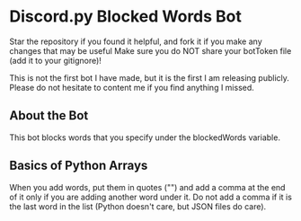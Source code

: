 # Discord.py Blocked Words Bot
Star the repository if you found it helpful, and fork it if you make any changes that may be useful
Make sure you do NOT share your botToken file (add it to your gitignore)!

This is not the first bot I have made, but it is the first I am releasing publicly. Please do not hesitate to content me if you find anything I missed.

## About the Bot
This bot blocks words that you specify under the blockedWords variable.

## Basics of Python Arrays
When you add words, put them in quotes ("") and add a comma at the end of it only if you are adding another word under it. Do not add a comma if it is the last word in the list (Python doesn't care, but JSON files do care).
